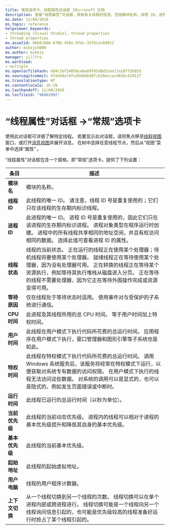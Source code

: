```yaml
---
title: 常规选项卡，线程属性对话框 |Microsoft 文档
description: 查看“线程属性”对话框，获取有关线程的信息，包括模块名称、线程 ID、进程 ID、线程状态、等待原因和 CPU 时间。
ms.date: 11/04/2016
ms.topic: reference
helpviewer_keywords:
- threading [Visual Studio], thread properties
- thread properties
ms.assetid: 46b6c668-6786-456e-97dc-337bcac0d812
author: mikejo5000
ms.author: mikejo
manager: jillfra
ms.workload:
- multiple
ms.openlocfilehash: dd4c2bf24058ce8a69f05d8d2cee17a18ff9505d
ms.sourcegitcommit: 47da50a74fcd3db66d97cb20accac983bc41912f
ms.translationtype: HT
ms.contentlocale: zh-CN
ms.lasthandoff: 12/08/2020
ms.locfileid: "96862992"
---
```

# <a name="general-tab-thread-properties-dialog-box"></a>“线程属性”对话框 ->“常规”选项卡
使用此对话框可详细了解特定线程。 若要显示此对话框，请将焦点移至[线程视图](../debugger/threads-view.md)窗口，或打开[消息视图](../debugger/messages-view.md)并展开消息。 在树中选择任意线程节点，然后从“视图”菜单中选择“属性” 。

 “线程属性”对话框包含一个窗格，即“常规”选项卡。提供了下列设置：

|条目|描述|
|-----------|-----------------|
|**模块名**|模块的名称。|
|**线程 ID**|此线程的唯一 ID。 请注意，线程 ID 号是重复使用的；它们只在该线程的生存期内标识线程。|
|**进程 ID**|此进程的唯一 ID。 进程 ID 号是重复使用的，因此它们只在该进程的生存期内标识进程。 进程对象类型在程序运行时创建。 进程中的所有线程共享相同的地址空间，并且有权访问相同的数据。 选择此值可查看进程 ID 的属性。|
|**线程状态**|线程的当前状态。 正在运行的线程正在使用某个处理器；待机线程将要使用某个处理器。 就绪线程正在等待使用某个处理器，因为没有处理器可用。 正在转换的线程正在等待某个资源执行，例如等待其执行堆栈从磁盘进入分页。 正在等待的线程不需要处理器，因为它正在等待外围操作完成或资源变得可用。|
|**等待原因**|仅在线程处于等待状态时适用。 使用事件对与受保护的子系统进行通信。|
|**CPU 时间**|此进程及其线程所用的总 CPU 时间。 等于用户时间加上特权时间。|
|**用户时间**|此线程在用户模式下执行代码所花费的总运行时间。 应用程序在用户模式下执行，窗口管理器和图形引擎等子系统也是如此。|
|**特权时间**|此线程在特权模式下执行代码所花费的总运行时间。 调用 Windows 系统服务后，该服务将经常在特权模式下运行，以便获取对系统专有数据的访问权限。 在用户模式下执行的线程无法访问这些数据。 对系统的调用可以是显式的，也可以是隐式的，例如发生页面错误或中断时。|
|**运行时间**|此线程已运行的总运行时间（以秒为单位）。|
|**当前优先级**|此线程的当前动态优先级。 进程内的线程可以相对于进程的基本优先级提升和降低其自身的基本优先级。|
|**基本优先级**|此线程的当前基本优先级。|
|**起始地址**|此线程的起始虚拟地址。|
|**用户电脑**|线程的用户程序计数器。|
|**上下文切换**|从一个线程切换到另一个线程的次数。 线程切换可以在单个进程内部或跨进程进行。 线程切换可能是一个线程向另一个线程询问信息引起的，也可能是优先级较高的线程准备好运行时抢占了某个线程引起的。|